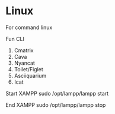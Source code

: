 # Linux
For command linux

Fun CLI
1. Cmatrix
2. Cava
3. Nyancat
4. Toilet/Figlet
5. Asciiquarium
6. Icat

Start XAMPP
sudo /opt/lampp/lampp start

End XAMPP
sudo /opt/lampp/lampp stop
